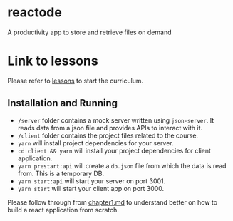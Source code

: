 # reactode
A productivity app to store and retrieve files on demand

# Link to lessons

Please refer to [lessons](./lessons/chapter1.md) to start the curriculum.

## Installation and Running

- `/server` folder contains a mock server written using `json-server`. It reads data from a json file and provides APIs to interact with it.
- `/client` folder contains the project files related to the course.
- `yarn` will install project dependencies for your server.
- `cd client && yarn` will install your project dependencies for client application.
- `yarn prestart:api` will create a `db.json` file from which the data is read from. This is a temporary DB.
- `yarn start:api` will start your server on port 3001.
- `yarn start` will start your client app on port 3000.

Please follow through from [chapter1.md](./lessons/chapter1.md) to understand better on how to build a react application from scratch.